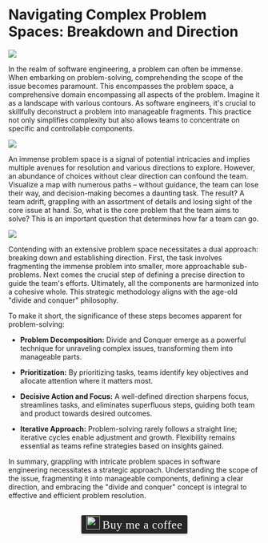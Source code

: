 # Navigating Complex Problem Spaces: Breakdown and Direction
![](../assets/resources/general/problem-space.png)

In the realm of software engineering, a problem can often be immense. When embarking on problem-solving, comprehending the scope of the issue becomes paramount. This encompasses the problem space, a comprehensive domain encompassing all aspects of the problem. Imagine it as a landscape with various contours. As software engineers, it's crucial to skillfully deconstruct a problem into manageable fragments. This practice not only simplifies complexity but also allows teams to concentrate on specific and controllable components.

![](../assets/resources/general/problem-direction-1.png)

An immense problem space is a signal of potential intricacies and implies multiple avenues for resolution and various directions to explore. However, an abundance of choices without clear direction can confound the team. Visualize a map with numerous paths – without guidance, the team can lose their way, and decision-making becomes a daunting task. The result? A team adrift, grappling with an assortment of details and losing sight of the core issue at hand. So, what is the core problem that the team aims to solve? This is an important question that determines how far a team can go.

![](../assets/resources/general/problem-direction-2.png)

Contending with an extensive problem space necessitates a dual approach: breaking down and establishing direction. First, the task involves fragmenting the immense problem into smaller, more approachable sub-problems. Next comes the crucial step of defining a precise direction to guide the team's efforts. Ultimately, all the components are harmonized into a cohesive whole. This strategic methodology aligns with the age-old "divide and conquer" philosophy.

To make it short, the significance of these steps becomes apparent for problem-solving:

- **Problem Decomposition:** Divide and Conquer emerge as a powerful technique for unraveling complex issues, transforming them into manageable parts.

- **Prioritization:** By prioritizing tasks, teams identify key objectives and allocate attention where it matters most.

- **Decisive Action and Focus:** A well-defined direction sharpens focus, streamlines tasks, and eliminates superfluous steps, guiding both team and product towards desired outcomes.

- **Iterative Approach:** Problem-solving rarely follows a straight line; iterative cycles enable adjustment and growth. Flexibility remains essential as teams refine strategies based on insights gained.

In summary, grappling with intricate problem spaces in software engineering necessitates a strategic approach. Understanding the scope of the issue, fragmenting it into manageable components, defining a clear direction, and embracing the "divide and conquer" concept is integral to effective and efficient problem resolution.

<br>
<center>
<style>.bmc-button img{width: 27px !important;margin-bottom: 1px !important;box-shadow: none !important;border: none !important;vertical-align: middle !important;}.bmc-button{line-height: 36px !important;height:37px !important;text-decoration: none !important;display:inline-flex !important;color:#ffffff !important;background-color:#262626 !important;border-radius: 3px !important;border: 1px solid transparent !important;padding: 1px 9px !important;font-size: 23px !important;letter-spacing: 0.6px !important;box-shadow: 0px 1px 2px rgba(190, 190, 190, 0.5) !important;-webkit-box-shadow: 0px 1px 2px 2px rgba(190, 190, 190, 0.5) !important;margin: 0 auto !important;font-family:'Cookie', cursive !important;-webkit-box-sizing: border-box !important;box-sizing: border-box !important;-o-transition: 0.3s all linear !important;-webkit-transition: 0.3s all linear !important;-moz-transition: 0.3s all linear !important;-ms-transition: 0.3s all linear !important;transition: 0.3s all linear !important;}.bmc-button:hover, .bmc-button:active, .bmc-button:focus {-webkit-box-shadow: 0px 1px 2px 2px rgba(190, 190, 190, 0.5) !important;text-decoration: none !important;box-shadow: 0px 1px 2px 2px rgba(190, 190, 190, 0.5) !important;opacity: 0.85 !important;color:#ffffff !important;}</style><link href="https://fonts.googleapis.com/css?family=Cookie" rel="stylesheet"><a class="bmc-button" target="_blank" href="https://www.buymeacoffee.com/raychongtk"><img src="https://www.buymeacoffee.com/assets/img/BMC-btn-logo.svg" alt="Buy me a coffee"><span style="margin-left:5px">Buy me a coffee</span></a>
</center>
